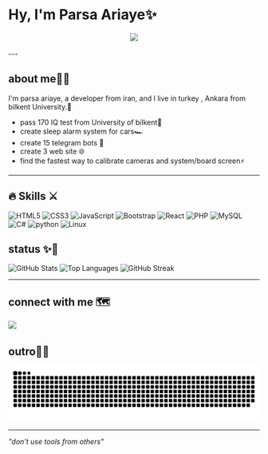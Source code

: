 # Hy, I'm Parsa Ariaye✨️
<p align="center">
  <a href="https://github.com/japanse-samurai">
    <img src="https://readme-typing-svg.herokuapp.com?color=00FF00&center=true&vCenter=true&lines=Welcome;From+Bilkent+University;Py%2C+JS%2C+C%23%2C+Bash;Networking%2C+AI%2C+Machine;Games+Graphic%2C+Game+Psychic;Retry%E2%9C%A8" />
  </a>
</p>
---

## about me🚶‍♂️
I'm parsa ariaye, a developer from iran, and I live in turkey , Ankara from bilkent University.👾
- pass 170 IQ test from University of bilkent🧠
- create sleep alarm system for cars🏎️
- create 15 telegram bots 🤖
- create 3 web site 🌐
- find the fastest way to calibrate cameras and system/board screen⚡

---
## 🔥 Skills ⚔️
![HTML5](https://img.shields.io/badge/html5-%23E34F26.svg?style=for-the-badge&logo=html5&logoColor=black) ![CSS3](https://img.shields.io/badge/css3-%231572B6.svg?style=for-the-badge&logo=css3&logoColor=black) ![JavaScript](https://img.shields.io/badge/javascript-%23323330.svg?style=for-the-badge&logo=javascript&logoColor=black) ![Bootstrap](https://img.shields.io/badge/bootstrap-%238511FA.svg?style=for-the-badge&logo=bootstrap&logoColor=black) ![React](https://img.shields.io/badge/react-%2320232a.svg?style=for-the-badge&logo=react&logoColor=black) ![PHP](https://img.shields.io/badge/php-%23777BB4.svg?style=for-the-badge&logo=php&logoColor=black) ![MySQL](https://img.shields.io/badge/mysql-4479A1.svg?style=for-the-badge&logo=mysql&logoColor=black) ![C#](https://img.shields.io/badge/c%23-%23239120.svg?style=for-the-badge&logo=csharp&logoColor=black) ![python](https://img.shields.io/badge/python-%23E34F26.svg?style=for-the-badge&logo=python&logoColor=black)
![Linux](https://img.shields.io/badge/linux-%23E34F26.svg?style=for-the-badge&logo=linux&logoColor=black)

## status ✨️👾
![GitHub Stats](https://github-readme-stats.vercel.app/api?username=japanse-samurai&show_icons=true&theme=tokyonight)
![Top Languages](https://github-readme-stats.vercel.app/api/top-langs/?username=japanse-samurai&layout=compact&theme=tokyonight)
![GitHub Streak](https://github-readme-streak-stats.herokuapp.com/?user=japanse-samurai&theme=tokyonight)


---
## connect with me 🗺️
  <a href="https://t.me/soon"><img src="https://img.shields.io/badge/Telegram-2CA5E0?style=for-the-badge&logo=telegram&logoColor=white"/></a>


## outro🚶‍♂️
<p align="center">
  <img src="https://github.com/Platane/snk/raw/output/github-contribution-grid-snake.svg" alt="snake animation" />
</p>

---
<i> "don't use tools from others" </i>
